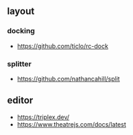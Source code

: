 ## layout

### docking

- https://github.com/ticlo/rc-dock

### splitter

- https://github.com/nathancahill/split

## editor

- https://triplex.dev/
- https://www.theatrejs.com/docs/latest
